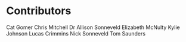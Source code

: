# Contributors

Cat Gomer
Chris Mitchell
Dr Allison Sonneveld
Elizabeth McNulty
Kylie Johnson
Lucas Crimmins
Nick Sonneveld
Tom Saunders
